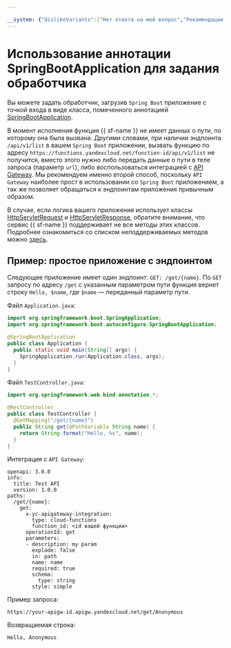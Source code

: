 ```yaml
---

__system: {"dislikeVariants":["Нет ответа на мой вопрос","Рекомендации не помогли","Содержание не соответствует заголовку","Другое"]}
---
```

# Использование аннотации SpringBootApplication для задания обработчика

Вы можете задать обработчик, загрузив `Spring Boot` приложение с точкой входа в виде класса, помеченного аннотацией [SpringBootApplication](https://docs.spring.io/spring-boot/docs/current/api/org/springframework/boot/autoconfigure/SpringBootApplication.html).

В момент исполнения функция {{ sf-name }} не имеет данных о пути, по которому она была вызвана. Другими словами, при наличии эндпоинта `/api/v1/list` в вашем `Spring Boot` приложении, вызвать функцию по адресу `https://functions.yandexcloud.net/function-id/api/v1/list` не получится, вместо этого нужно либо передать данные о пути в теле запроса (параметр `url`), либо воспользоваться интеграцией с [API Gateway](../../../../api-gateway/quickstart/index.md). Мы рекомендуем именно второй способ, поскольку `API Gateway` наиболее прост в использовании со `Spring Boot` приложением, а так же позволяет обращаться к эндпоинтам приложения привычным образом.

В случае, если логика вашего приложения использует классы [HttpServletRequest](https://docs.oracle.com/javaee/7/api/javax/servlet/http/HttpServletRequest.html) и [HttpServletResponse](https://docs.oracle.com/javaee/7/api/javax/servlet/http/HttpServletResponse.html), обратите внимание, что сервис {{ sf-name }} поддерживает не все методы этих классов. Подробнее ознакомиться со списком неподдерживаемых методов можно [здесь](servlet-api.md#unsupported).

## Пример: простое приложение с эндпоинтом

Следующее приложение имеет один эндпоинт: `GET: /get/{name}`. По `GET` запросу по адресу `/get` с указанным параметром пути функция вернет строку `Hello, $name`, где `$name` — переданный параметр пути.

Файл `Application.java`:
```java
import org.springframework.boot.SpringApplication;
import org.springframework.boot.autoconfigure.SpringBootApplication;

@SpringBootApplication
public class Application {
  public static void main(String[] args) {
    SpringApplication.run(Application.class, args);
  }
}
```

Файл `TestController.java`:
```java
import org.springframework.web.bind.annotation.*;

@RestController
public class TestController {
  @GetMapping("/get/{name}")
  public String get(@PathVariable String name) {
    return String.format("Hello, %s", name);
  }
}
```

Интеграция с `API Gateway`:
```api
openapi: 3.0.0
info:
  title: Test API
  version: 1.0.0
paths:
  /get/{name}:
    get:
      x-yc-apigateway-integration:
        type: cloud-functions
        function_id: <id вашей функции>
      operationId: get
      parameters:
      - description: my param
        explode: false
        in: path
        name: name
        required: true
        schema:
          type: string
        style: simple
```

Пример запроса:

```
https://your-apigw-id.apigw.yandexcloud.net/get/Anonymous
```

Возвращаемая строка:
```
Hello, Anonymous
```